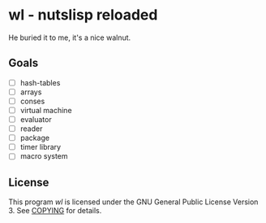 # wl - nutslisp reloaded

He buried it to me, it's a nice walnut.

## Goals

- [ ] hash-tables
- [ ] arrays
- [ ] conses
- [ ] virtual machine
- [ ] evaluator
- [ ] reader
- [ ] package
- [ ] timer library
- [ ] macro system

## License

This program *wl* is licensed under the GNU General Public License Version 3. See [COPYING](COPYING) for details.
